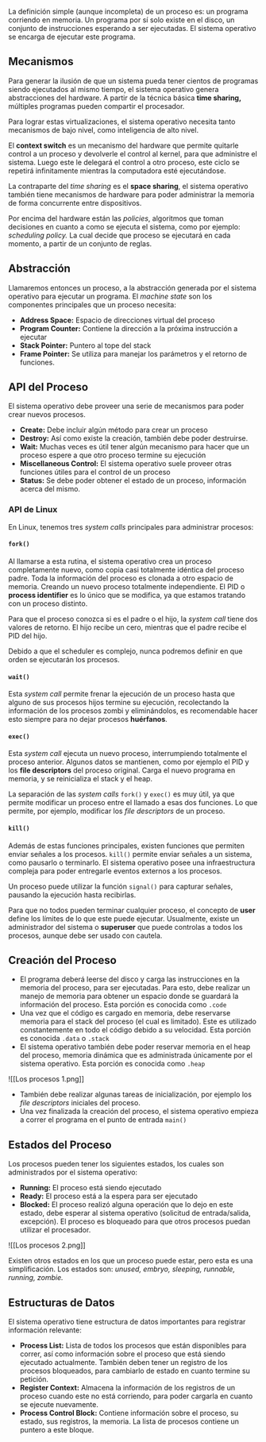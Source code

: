La definición simple (aunque incompleta) de un proceso es: un programa corriendo en memoria. Un programa por sí solo existe en el disco, un conjunto de instrucciones esperando a ser ejecutadas. El sistema operativo se encarga de ejecutar este programa.

## Mecanismos

Para generar la ilusión de que un sistema pueda tener cientos de programas siendo ejecutados al mismo tiempo, el sistema operativo genera abstracciones del hardware. A partir de la técnica básica **time sharing,** múltiples programas pueden compartir el procesador.

Para lograr estas virtualizaciones, el sistema operativo necesita tanto mecanismos de bajo nivel, como inteligencia de alto nivel.

El **context switch** es un mecanismo del hardware que permite quitarle control a un proceso y devolverle el control al kernel, para que administre el sistema. Luego este le delegará el control a otro proceso, este ciclo se repetirá infinitamente mientras la computadora esté ejecutándose.

La contraparte del *time sharing* es el **space sharing**, el sistema operativo también tiene mecanismos de hardware para poder administrar la memoria de forma concurrente entre dispositivos.

Por encima del hardware están las *policies*, algoritmos que toman decisiones en cuanto a como se ejecuta el sistema, como por ejemplo: *scheduling policy.* La cual decide que proceso se ejecutará en cada momento, a partir de un conjunto de reglas.

## Abstracción

Llamaremos entonces un proceso, a la abstracción generada por el sistema operativo para ejecutar un programa. El *machine state* son los componentes principales que un proceso necesita:

- **Address Space:** Espacio de direcciones virtual del proceso
- **Program Counter:** Contiene la dirección a la próxima instrucción a ejecutar
- **Stack Pointer:** Puntero al tope del stack
- **Frame Pointer:** Se utiliza para manejar los parámetros y el retorno de funciones.

## API del Proceso

El sistema operativo debe proveer una serie de mecanismos para poder crear nuevos procesos.

- **Create:** Debe incluir algún método para crear un proceso
- **Destroy:** Así como existe la creación, también debe poder destruirse.
- **Wait:** Muchas veces es útil tener algún mecanismo para hacer que un proceso espere a que otro proceso termine su ejecución
- **Miscellaneous Control:** El sistema operativo suele proveer otras funciones útiles para el control de un proceso
- **Status:** Se debe poder obtener el estado de un proceso, información acerca del mismo.

### API de Linux

En Linux, tenemos tres *system calls* principales para administrar procesos:

#### `fork()`

Al llamarse a esta rutina, el sistema operativo crea un proceso completamente nuevo, como copia casi totalmente idéntica del proceso padre. Toda la información del proceso es clonada a otro espacio de memoria. Creando un nuevo proceso totalmente independiente. El PID o **process identifier** es lo único que se modifica, ya que estamos tratando con un proceso distinto.

Para que el proceso conozca si es el padre o el hijo, la *system call* tiene dos valores de retorno. El hijo recibe un cero, mientras que el padre recibe el PID del hijo.

Debido a que el scheduler es complejo, nunca podremos definir en que orden se ejecutarán los procesos.

#### `wait()`

Esta *system call* permite frenar la ejecución de un proceso hasta que alguno de sus procesos hijos termine su ejecución, recolectando la información de los procesos zombi y eliminándolos, es recomendable hacer esto siempre para no dejar procesos **huérfanos**.

#### `exec()`

Esta *system call* ejecuta un nuevo proceso, interrumpiendo totalmente el proceso anterior. Algunos datos se mantienen, como por ejemplo el PID y los **file descriptors** del proceso original. Carga el nuevo programa en memoria, y se reinicializa el stack y el heap.

La separación de las *system calls* `fork()` y `exec()` es muy útil, ya que permite modificar un proceso entre el llamado a esas dos funciones. Lo que permite, por ejemplo, modificar los *file descriptors* de un proceso.

#### `kill()`

Además de estas funciones principales, existen funciones que permiten enviar señales a los procesos. `kill()` permite enviar señales a un sistema, como pausarlo o terminarlo. El sistema operativo posee una infraestructura compleja para poder entregarle eventos externos a los procesos.

Un proceso puede utilizar la función `signal()` para capturar señales, pausando la ejecución hasta recibirlas.

Para que no todos pueden terminar cualquier proceso, el concepto de **user** define los límites de lo que este puede ejecutar. Usualmente, existe un administrador del sistema o **superuser** que puede controlas a todos los procesos, aunque debe ser usado con cautela.

## Creación del Proceso

- El programa deberá leerse del disco y carga las instrucciones en la memoria del proceso, para ser ejecutadas. Para esto, debe realizar un manejo de memoria para obtener un espacio donde se guardará la información del proceso. Esta porción es conocida como `.code`
- Una vez que el código es cargado en memoria, debe reservarse memoria para el stack del proceso (el cual es limitado). Este es utilizado constantemente en todo el código debido a su velocidad. Esta porción es conocida `.data` o `.stack`
- El sistema operativo también debe poder reservar memoria en el heap del proceso, memoria dinámica que es administrada únicamente por el sistema operativo. Esta porción es conocida como `.heap`

![[Los procesos 1.png]]

- También debe realizar algunas tareas de inicialización, por ejemplo los *file descriptors* iniciales del proceso.
- Una vez finalizada la creación del proceso, el sistema operativo empieza a correr el programa en el punto de entrada `main()`

## Estados del Proceso

Los procesos pueden tener los siguientes estados, los cuales son administrados por el sistema operativo:

- **Running:** El proceso está siendo ejecutado
- **Ready:** El proceso está a la espera para ser ejecutado
- **Blocked:** El proceso realizó alguna operación que lo dejo en este estado, debe esperar al sistema operativo (solicitud de entrada/salida, excepción). El proceso es bloqueado para que otros procesos puedan utilizar el procesador.

![[Los procesos 2.png]]

Existen otros estados en los que un proceso puede estar, pero esta es una simplificación. Los estados son: *unused, embryo, sleeping, runnable, running, zombie.*

## Estructuras de Datos

El sistema operativo tiene estructura de datos importantes para registrar información relevante:

- **Process List:** Lista de todos los procesos que están disponibles para correr, así como información sobre el proceso que está siendo ejecutado actualmente. También deben tener un registro de los procesos bloqueados, para cambiarlo de estado en cuanto termine su petición.
- **Register Context:** Almacena la información de los registros de un proceso cuando este no está corriendo, para poder cargarla en cuanto se ejecute nuevamente.
- **Process Control Block:** Contiene información sobre el proceso, su estado, sus registros, la memoria. La lista de procesos contiene un puntero a este bloque.

